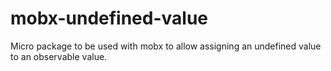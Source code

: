# mobx-undefined-value
Micro package to be used with mobx to allow assigning an undefined value to an observable value.
